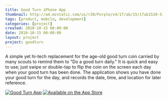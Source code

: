 ```yaml
---
title: Good Turn iPhone App
thumbnail: http://a4.mzstatic.com/us/r30/Purple/v4/1f/ab/15/1fab1520-5100-718d-479a-ffb78c4897bc/mzl.zwpmuekx.175x175-75.jpg
tags: [product, mobile, development]
categories: [project]
created: 2010-10-15 00:00:00
date: 2010-10-15 00:00:00
layout: project
project: goodturn
---
```

A simple yet hi-tech replacement for the age-old good turn coin carried by many scouts to remind them to "Do a good turn daily." It is quick and easy to use; just swipe or double-tap to flip the coin on the screen each day when your good turn has been done. The application shows you have done your good turn for the day, and records the date, time, and location for later reference.

[![Good Turn App][1]][3]
[![Available on the App Store][2]][3]

  [1]: http://a4.mzstatic.com/us/r30/Purple/v4/1f/ab/15/1fab1520-5100-718d-479a-ffb78c4897bc/mzl.zwpmuekx.175x175-75.jpg
  [2]: http://goodturn.stephenhouser.com/images/AvailableOnTheAppStore-Small.png
  [3]: http://itunes.apple.com/us/app/good-turn/id380482273?mt=8

<!--
# Redirecting ...
<meta http-equiv="refresh" content="0;url=http://goodturn.stephenhouser.com/" />
-->

